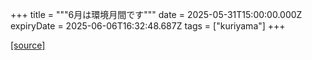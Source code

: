 +++
title = """6月は環境月間です"""
date = 2025-05-31T15:00:00.000Z
expiryDate = 2025-06-06T16:32:48.687Z
tags = ["kuriyama"]
+++


[[source]](https://www.town.kuriyama.hokkaido.jp/site/-/11964.html)
